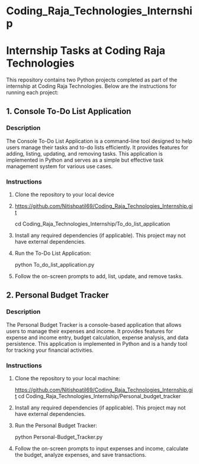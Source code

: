 # Coding_Raja_Technologies_Internship

# Internship Tasks at Coding Raja Technologies

This repository contains two Python projects completed as part of the internship at Coding Raja Technologies. Below are the instructions for running each project:

## 1. Console To-Do List Application

### Description

The Console To-Do List Application is a command-line tool designed to help users manage their tasks and to-do lists efficiently. It provides features for adding, listing, updating, and removing tasks. This application is implemented in Python and serves as a simple but effective task management system for various use cases.

### Instructions

1. Clone the repository to your local device
2. https://github.com/Nitishpatil69/Coding_Raja_Technologies_Internship.git

   cd Coding_Raja_Technologies_Internship/To_do_list_application

4. Install any required dependencies (if applicable). This project may not have external dependencies.

5. Run the To-Do List Application:

   
   python To_do_list_application.py
   

6. Follow the on-screen prompts to add, list, update, and remove tasks.

## 2. Personal Budget Tracker

### Description

The Personal Budget Tracker is a console-based application that allows users to manage their expenses and income. It provides features for expense and income entry, budget calculation, expense analysis, and data persistence. This application is implemented in Python and is a handy tool for tracking your financial activities.

### Instructions

1. Clone the repository to your local machine:

   
   https://github.com/Nitishpatil69/Coding_Raja_Technologies_Internship.git
   cd Coding_Raja_Technologies_Internship/Personal_budget_tracker
   

2. Install any required dependencies (if applicable). This project may not have external dependencies.

3. Run the Personal Budget Tracker:

   
   python Personal-Budget_Tracker.py
   

4. Follow the on-screen prompts to input expenses and income, calculate the budget, analyze expenses, and save transactions.
